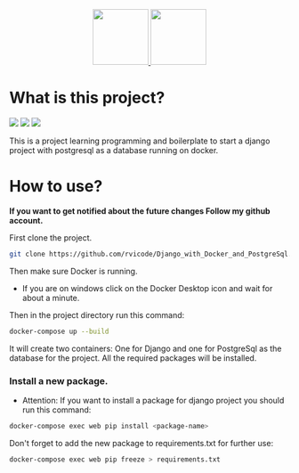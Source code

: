 <div align="center">
  <a href="https://instagram.com/rvi.py">
    <img src="https://img.shields.io/badge/Instagram-E4405F?style=for-the-badge&logo=instagram&logoColor=white" width="100"/>
  </a>
  <a href="https://t.me/RVICODE3">
    <img src="https://img.shields.io/badge/Telegram-2CA5E0?style=for-the-badge&logo=telegram&logoColor=white" width="100"/>
  </a>
</div>


# What is this project?
<span><img src="https://img.shields.io/badge/Django-092E20?style=flat&logo=django&logoColor=green" /></span>
<span><img src="https://img.shields.io/badge/Docker-2CA5E0?style=flat&logo=docker&logoColor=white" /></span>
<span><img src="https://img.shields.io/badge/PostgreSQL-316192?style=flat&logo=postgresql&logoColor=white" /></span>

This is a project learning programming and boilerplate to start a django project with postgresql as a database running on docker.

# How to use?

<strong>If you want to get notified about the future changes Follow my github account.</strong>

First clone the project.

```bash
git clone https://github.com/rvicode/Django_with_Docker_and_PostgreSql.git
```

Then make sure Docker is running.
* If you are on windows click on the Docker Desktop icon and wait for about a minute.

Then in the project directory run this command:

```bash
docker-compose up --build
```

It will create two containers:
One for Django and one for PostgreSql as the database for the project.
All the required packages will be installed.

### Install a new package.
* Attention:
If you want to install a package for django project you should run this command:

```bash
docker-compose exec web pip install <package-name>
``` 

Don't forget to add the new package to requirements.txt for further use:
```bash
docker-compose exec web pip freeze > requirements.txt
```
